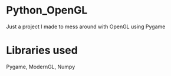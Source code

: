 # Python_OpenGL
 Just a project I made to mess around with OpenGL using Pygame

 # Libraries used
 Pygame, ModernGL, Numpy